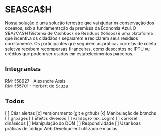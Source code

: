 # SEASCA$H
Nossa solução é uma solução terrestre que vai ajudar na conservação dos
oceanos, sob a fundamentação da premissa da Economia Azul. O SEASCASH (Sistema
de Cashback de Resíduos Sólidos) é uma plataforma que incentiva os cidadãos a
separarem e reciclarem seus resíduos corretamente. Os participantes que seguirem as
práticas corretas de coleta seletiva recebem recompensas financeiras, como descontos no
IPTU ou créditos que podem ser usados em estabelecimentos parceiros. 

## Integrantes
RM: 558927 - Alexandre Assis <br />
RM: 555701 - Herbert de Souza

## Todos
[ ] Criar alertas
[x] versionamento (git e github)
[x] Manipulação de branchs
[ ] gitpages
[ ] Efeitos diversos
[ ] validação (ex. Login)
[ ] carrosel dinâmicos
[ ] Manipulação do DOM
[ ] Responsividade
[ ] Usar boas práticas de código Web Development utilizado em aulas
